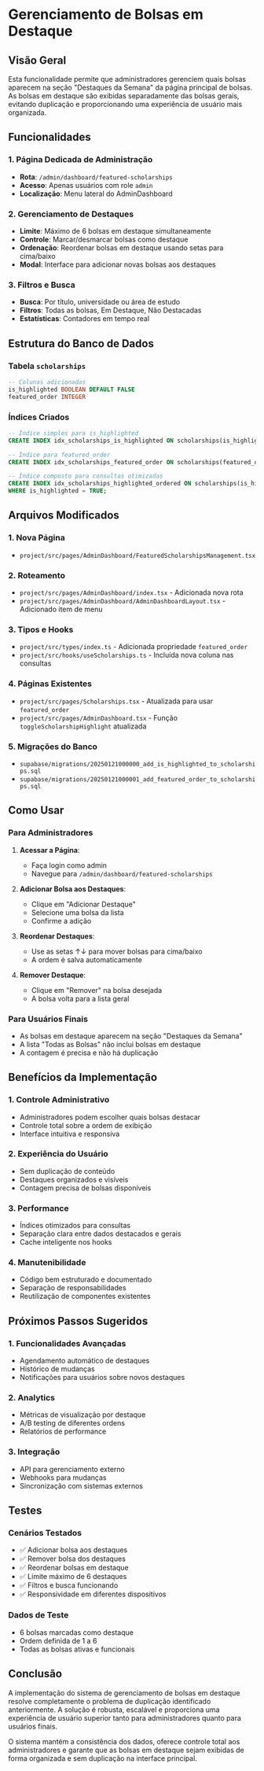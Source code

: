 # Gerenciamento de Bolsas em Destaque

## Visão Geral

Esta funcionalidade permite que administradores gerenciem quais bolsas aparecem na seção "Destaques da Semana" da página principal de bolsas. As bolsas em destaque são exibidas separadamente das bolsas gerais, evitando duplicação e proporcionando uma experiência de usuário mais organizada.

## Funcionalidades

### 1. Página Dedicada de Administração
- **Rota**: `/admin/dashboard/featured-scholarships`
- **Acesso**: Apenas usuários com role `admin`
- **Localização**: Menu lateral do AdminDashboard

### 2. Gerenciamento de Destaques
- **Limite**: Máximo de 6 bolsas em destaque simultaneamente
- **Controle**: Marcar/desmarcar bolsas como destaque
- **Ordenação**: Reordenar bolsas em destaque usando setas para cima/baixo
- **Modal**: Interface para adicionar novas bolsas aos destaques

### 3. Filtros e Busca
- **Busca**: Por título, universidade ou área de estudo
- **Filtros**: Todas as bolsas, Em Destaque, Não Destacadas
- **Estatísticas**: Contadores em tempo real

## Estrutura do Banco de Dados

### Tabela `scholarships`
```sql
-- Colunas adicionadas
is_highlighted BOOLEAN DEFAULT FALSE
featured_order INTEGER
```

### Índices Criados
```sql
-- Índice simples para is_highlighted
CREATE INDEX idx_scholarships_is_highlighted ON scholarships(is_highlighted);

-- Índice para featured_order
CREATE INDEX idx_scholarships_featured_order ON scholarships(featured_order);

-- Índice composto para consultas otimizadas
CREATE INDEX idx_scholarships_highlighted_ordered ON scholarships(is_highlighted, featured_order) 
WHERE is_highlighted = TRUE;
```

## Arquivos Modificados

### 1. Nova Página
- `project/src/pages/AdminDashboard/FeaturedScholarshipsManagement.tsx`

### 2. Roteamento
- `project/src/pages/AdminDashboard/index.tsx` - Adicionada nova rota
- `project/src/pages/AdminDashboard/AdminDashboardLayout.tsx` - Adicionado item de menu

### 3. Tipos e Hooks
- `project/src/types/index.ts` - Adicionada propriedade `featured_order`
- `project/src/hooks/useScholarships.ts` - Incluída nova coluna nas consultas

### 4. Páginas Existentes
- `project/src/pages/Scholarships.tsx` - Atualizada para usar `featured_order`
- `project/src/pages/AdminDashboard.tsx` - Função `toggleScholarshipHighlight` atualizada

### 5. Migrações do Banco
- `supabase/migrations/20250121000000_add_is_highlighted_to_scholarships.sql`
- `supabase/migrations/20250121000001_add_featured_order_to_scholarships.sql`

## Como Usar

### Para Administradores

1. **Acessar a Página**:
   - Faça login como admin
   - Navegue para `/admin/dashboard/featured-scholarships`

2. **Adicionar Bolsa aos Destaques**:
   - Clique em "Adicionar Destaque"
   - Selecione uma bolsa da lista
   - Confirme a adição

3. **Reordenar Destaques**:
   - Use as setas ↑↓ para mover bolsas para cima/baixo
   - A ordem é salva automaticamente

4. **Remover Destaque**:
   - Clique em "Remover" na bolsa desejada
   - A bolsa volta para a lista geral

### Para Usuários Finais

- As bolsas em destaque aparecem na seção "Destaques da Semana"
- A lista "Todas as Bolsas" não inclui bolsas em destaque
- A contagem é precisa e não há duplicação

## Benefícios da Implementação

### 1. **Controle Administrativo**
- Administradores podem escolher quais bolsas destacar
- Controle total sobre a ordem de exibição
- Interface intuitiva e responsiva

### 2. **Experiência do Usuário**
- Sem duplicação de conteúdo
- Destaques organizados e visíveis
- Contagem precisa de bolsas disponíveis

### 3. **Performance**
- Índices otimizados para consultas
- Separação clara entre dados destacados e gerais
- Cache inteligente nos hooks

### 4. **Manutenibilidade**
- Código bem estruturado e documentado
- Separação de responsabilidades
- Reutilização de componentes existentes

## Próximos Passos Sugeridos

### 1. **Funcionalidades Avançadas**
- Agendamento automático de destaques
- Histórico de mudanças
- Notificações para usuários sobre novos destaques

### 2. **Analytics**
- Métricas de visualização por destaque
- A/B testing de diferentes ordens
- Relatórios de performance

### 3. **Integração**
- API para gerenciamento externo
- Webhooks para mudanças
- Sincronização com sistemas externos

## Testes

### Cenários Testados
- ✅ Adicionar bolsa aos destaques
- ✅ Remover bolsa dos destaques
- ✅ Reordenar bolsas em destaque
- ✅ Limite máximo de 6 destaques
- ✅ Filtros e busca funcionando
- ✅ Responsividade em diferentes dispositivos

### Dados de Teste
- 6 bolsas marcadas como destaque
- Ordem definida de 1 a 6
- Todas as bolsas ativas e funcionais

## Conclusão

A implementação do sistema de gerenciamento de bolsas em destaque resolve completamente o problema de duplicação identificado anteriormente. A solução é robusta, escalável e proporciona uma experiência de usuário superior tanto para administradores quanto para usuários finais.

O sistema mantém a consistência dos dados, oferece controle total aos administradores e garante que as bolsas em destaque sejam exibidas de forma organizada e sem duplicação na interface principal.
